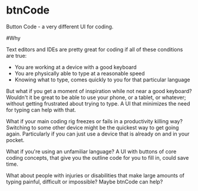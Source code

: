 # btnCode

 Button Code - a very different UI for coding.

#Why

Text editors and IDEs are pretty great for coding if all of these conditions are true:
 - You are working at a device with a good keyboard
 - You are physically able to type at a reasonable speed
 - Knowing what to type, comes quickly to you for that particular language
 
But what if you get a moment of inspiration while not near a good keyboard? Wouldn't it be great to be able to use your phone, or a tablet, or whatever; without getting frustrated about trying to type. A UI that minimizes the need for typing can help with that. 

What if your main coding rig freezes or fails in a productivity killing way? Switching to some other device might be the quickest way to get going again. Particularly if you can just use a device that is already on and in your pocket.

What if you're using an unfamiliar language? A UI with buttons of core coding concepts, that give you the outline code for you to fill in, could save time.

What about people with injuries or disabilities that make large amounts of typing painful, difficult or impossible? Maybe btnCode can help?
